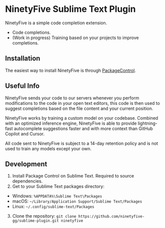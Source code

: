 # NinetyFive Sublime Text Plugin
NinetyFive is a simple code completion extension.

- Code completions.
- (Work in progress) Training based on your projects to improve completions.

## Installation

The easiest way to install NinetyFive is through [PackageControl](https://packagecontrol.io/packages/NinetyFive).

## Useful Info

NinetyFive sends your code to our servers whenever you perform modifications to the code in your open text editors, this code is then used to suggest completions based on the file content and your current position.

NinetyFive works by training a custom model on your codebase. Combined with an optimized inference engine, NinetyFive is able to provide lightning-fast autocomplete suggestions faster and with more context than GitHub Copilot and Cursor.

All code sent to NinetyFive is subject to a 14-day retention policy and is not used to train any models except your own.

## Development
1. Install Package Control on Sublime Text. Required to source dependencies.
2. Get to your Sublime Text packages directory:
- Windows: `%APPDATA%\Sublime Text\Packages`
- macOS: `~/Library/Application Support/Sublime Text/Packages`
- Linux: `~/.config/sublime-text/Packages`
3. Clone the repository: `git clone https://github.com/ninetyfive-gg/sublime-plugin.git ninetyfive`